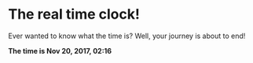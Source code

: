 # The real time clock!

Ever wanted to know what the time is? Well, your journey is about to end!

**The time is Nov 20, 2017, 02:16**
